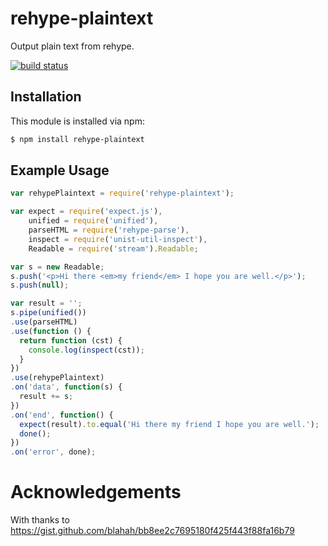 # rehype-plaintext

Output plain text from rehype.

[![build status](https://secure.travis-ci.org/noblesamurai/rehype-plaintext.png)](http://travis-ci.org/noblesamurai/rehype-plaintext)

## Installation

This module is installed via npm:

``` bash
$ npm install rehype-plaintext
```

## Example Usage

``` js
var rehypePlaintext = require('rehype-plaintext');

var expect = require('expect.js'),
    unified = require('unified'),
    parseHTML = require('rehype-parse'),
    inspect = require('unist-util-inspect'),
    Readable = require('stream').Readable;

var s = new Readable;
s.push('<p>Hi there <em>my friend</em> I hope you are well.</p>');
s.push(null);

var result = '';
s.pipe(unified())
.use(parseHTML)
.use(function () {
  return function (cst) {
    console.log(inspect(cst));
  }
})
.use(rehypePlaintext)
.on('data', function(s) {
  result += s;
})
.on('end', function() {
  expect(result).to.equal('Hi there my friend I hope you are well.');
  done();
})
.on('error', done);
```

# Acknowledgements
With thanks to https://gist.github.com/blahah/bb8ee2c7695180f425f443f88fa16b79
